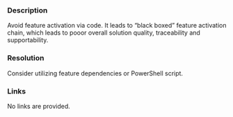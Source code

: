 ﻿---
Title: SPFeature activated via code
FileName: resp512101.html
---
### Description
Avoid feature activation via code. It leads to “black boxed” feature activation chain, which leads to pooor overall solution quality, traceability and supportability.

### Resolution
Consider utilizing feature dependencies or PowerShell script.

### Links
No links are provided.
